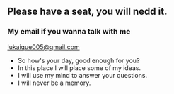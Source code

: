 ## Please have a seat, you will nedd it.
### My email if you wanna talk with me
lukaique005@gmail.com

- So how's your day, good enough for you?
- In this place I will place some of my ideas.
- I will use my mind to answer your questions.
- I will never be a memory.
